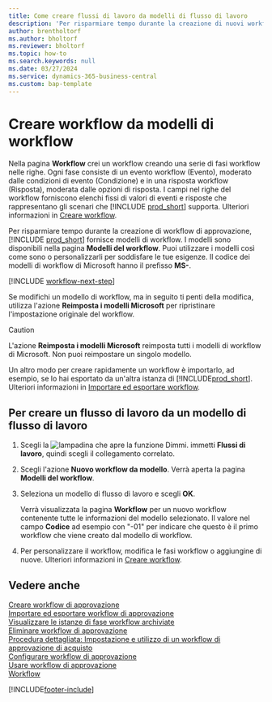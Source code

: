 ```yaml
---
title: Come creare flussi di lavoro da modelli di flusso di lavoro
description: 'Per risparmiare tempo durante la creazione di nuovi workflow di approvazione, puoi creare i workflow da modelli di workflow.'
author: brentholtorf
ms.author: bholtorf
ms.reviewer: bholtorf
ms.topic: how-to
ms.search.keywords: null
ms.date: 03/27/2024
ms.service: dynamics-365-business-central
ms.custom: bap-template
---
```

# <a name="create-workflows-from-workflow-templates"></a>Creare workflow da modelli di workflow

Nella pagina **Workflow** crei un workflow creando una serie di fasi workflow nelle righe. Ogni fase consiste di un evento workflow (Evento), moderato dalle condizioni di evento (Condizione) e in una risposta workflow (Risposta), moderata dalle opzioni di risposta. I campi nel righe del workflow forniscono elenchi fissi di valori di eventi e risposte che rappresentano gli scenari che [!INCLUDE [prod_short](includes/prod_short.md)] supporta. Ulteriori informazioni in [Creare workflow](across-how-to-create-workflows.md).

Per risparmiare tempo durante la creazione di workflow di approvazione, [!INCLUDE [prod_short](includes/prod_short.md)] fornisce modelli di workflow. I modelli sono disponibili nella pagina **Modelli del workflow**. Puoi utilizzare i modelli così come sono o personalizzarli per soddisfare le tue esigenze. Il codice dei modelli di workflow di Microsoft hanno il prefisso **MS-**.

[!INCLUDE [workflow-next-step](includes/workflow-next-step.md)]

Se modifichi un modello di workflow, ma in seguito ti penti della modifica, utilizza l'azione **Reimposta i modelli Microsoft** per ripristinare l'impostazione originale del workflow.

> [!CAUTION]
> L'azione **Reimposta i modelli Microsoft** reimposta tutti i modelli di workflow di Microsoft. Non puoi reimpostare un singolo modello.  

Un altro modo per creare rapidamente un workflow è importarlo, ad esempio, se lo hai esportato da un'altra istanza di [!INCLUDE[prod_short](includes/prod_short.md)]. Ulteriori informazioni in [Importare ed esportare workflow](across-how-to-export-and-import-workflows.md).  

## <a name="to-create-a-workflow-from-a-workflow-template"></a>Per creare un flusso di lavoro da un modello di flusso di lavoro

1. Scegli la ![lampadina che apre la funzione Dimmi.](media/ui-search/search_small.png "Informazioni sull'operazione che si desidera eseguire") immetti **Flussi di lavoro**, quindi scegli il collegamento correlato.  
2. Scegli l'azione **Nuovo workflow da modello**. Verrà aperta la pagina **Modelli del workflow**.  
3. Seleziona un modello di flusso di lavoro e scegli **OK**.  

   Verrà visualizzata la pagina **Workflow** per un nuovo workflow contenente tutte le informazioni del modello selezionato. Il valore nel campo **Codice** ad esempio con "-01" per indicare che questo è il primo workflow che viene creato dal modello di workflow.  
4. Per personalizzare il workflow, modifica le fasi workflow o aggiungine di nuove. Ulteriori informazioni in [Creare workflow](across-how-to-create-workflows.md).  

## <a name="see-also"></a>Vedere anche

[Creare workflow di approvazione](across-how-to-create-workflows.md)  
[Importare ed esportare workflow di approvazione](across-how-to-export-and-import-workflows.md)  
[Visualizzare le istanze di fase workflow archiviate](across-how-to-view-archived-workflow-step-instances.md)  
[Eliminare workflow di approvazione](across-how-to-delete-workflows.md)  
[Procedura dettagliata: Impostazione e utilizzo di un workflow di approvazione di acquisto](walkthrough-setting-up-and-using-a-purchase-approval-workflow.md)  
[Configurare workflow di approvazione](across-set-up-workflows.md)  
[Usare workflow di approvazione](across-use-workflows.md)  
[Workflow](across-workflow.md)  


[!INCLUDE[footer-include](includes/footer-banner.md)]
